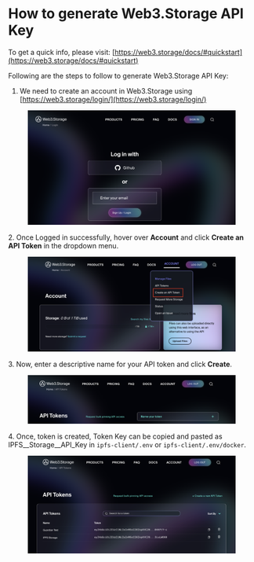 # How to generate Web3.Storage API Key

To get a quick info, please visit: [https://web3.storage/docs/#quickstart](https://web3.storage/docs/#quickstart)

Following are the steps to follow to generate Web3.Storage API Key:

1. We need to create an account in Web3.Storage using [https://web3.storage/login/](https://web3.storage/login/)

<figure><img src="../../.gitbook/assets/image (16) (2).png" alt=""><figcaption></figcaption></figure>

2\. Once Logged in successfully, hover over **Account** and click **Create an API Token** in the dropdown menu.

<figure><img src="../../.gitbook/assets/image (19) (2).png" alt=""><figcaption></figcaption></figure>

3\. Now, enter a descriptive name for your API token and click **Create**.

<figure><img src="../../.gitbook/assets/image (5) (3).png" alt=""><figcaption></figcaption></figure>

4\. Once, token is created, Token Key can be copied and pasted as IPFS\__Storage\__API\_Key in `ipfs-client/.env` or `ipfs-client/.env/docker`.

<figure><img src="../../.gitbook/assets/image (11).png" alt=""><figcaption></figcaption></figure>
